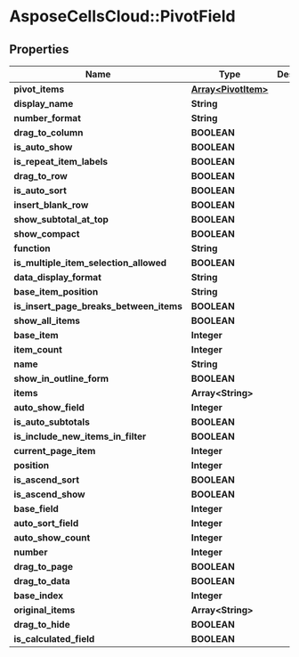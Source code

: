 # AsposeCellsCloud::PivotField

## Properties
Name | Type | Description | Notes
------------ | ------------- | ------------- | -------------
**pivot_items** | [**Array&lt;PivotItem&gt;**](PivotItem.md) |  | [optional] 
**display_name** | **String** |  | [optional] 
**number_format** | **String** |  | [optional] 
**drag_to_column** | **BOOLEAN** |  | [optional] 
**is_auto_show** | **BOOLEAN** |  | [optional] 
**is_repeat_item_labels** | **BOOLEAN** |  | [optional] 
**drag_to_row** | **BOOLEAN** |  | [optional] 
**is_auto_sort** | **BOOLEAN** |  | [optional] 
**insert_blank_row** | **BOOLEAN** |  | [optional] 
**show_subtotal_at_top** | **BOOLEAN** |  | [optional] 
**show_compact** | **BOOLEAN** |  | [optional] 
**function** | **String** |  | [optional] 
**is_multiple_item_selection_allowed** | **BOOLEAN** |  | [optional] 
**data_display_format** | **String** |  | [optional] 
**base_item_position** | **String** |  | [optional] 
**is_insert_page_breaks_between_items** | **BOOLEAN** |  | [optional] 
**show_all_items** | **BOOLEAN** |  | [optional] 
**base_item** | **Integer** |  | [optional] 
**item_count** | **Integer** |  | [optional] 
**name** | **String** |  | [optional] 
**show_in_outline_form** | **BOOLEAN** |  | [optional] 
**items** | **Array&lt;String&gt;** |  | [optional] 
**auto_show_field** | **Integer** |  | [optional] 
**is_auto_subtotals** | **BOOLEAN** |  | [optional] 
**is_include_new_items_in_filter** | **BOOLEAN** |  | [optional] 
**current_page_item** | **Integer** |  | [optional] 
**position** | **Integer** |  | [optional] 
**is_ascend_sort** | **BOOLEAN** |  | [optional] 
**is_ascend_show** | **BOOLEAN** |  | [optional] 
**base_field** | **Integer** |  | [optional] 
**auto_sort_field** | **Integer** |  | [optional] 
**auto_show_count** | **Integer** |  | [optional] 
**number** | **Integer** |  | [optional] 
**drag_to_page** | **BOOLEAN** |  | [optional] 
**drag_to_data** | **BOOLEAN** |  | [optional] 
**base_index** | **Integer** |  | [optional] 
**original_items** | **Array&lt;String&gt;** |  | [optional] 
**drag_to_hide** | **BOOLEAN** |  | [optional] 
**is_calculated_field** | **BOOLEAN** |  | [optional] 


